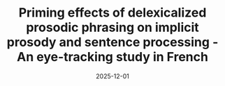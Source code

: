---
title: "Priming effects of delexicalized prosodic phrasing on implicit prosody and sentence processing - An eye-tracking study in French"
collection: publications
permalink: /publication/2025-12-01-bevivino-bap-2025
date: 2025-12-01
venue: 'in prep'
citation: '<strong>Bevivino, D</strong>., Hemforth, B., &amp; Turco, G. Priming effects of delexicalized prosodic phrasing on implicit prosody and sentence processing - An eye-tracking study in French [pre-registered at https://doi.org/10.17605/OSF.IO/SY5UW and at https://doi.org/10.17605/OSF.IO/9QP6K]'
category: inprogress
extraurl: 'https://doi.org/10.17605/OSF.IO/SY5UW'
extraname: 'Preregistration Stimuli set 1'
extra2url: 'https://doi.org/10.17605/OSF.IO/9QP6K'
extra2name: 'Preregistration Stimuli set 2'
---